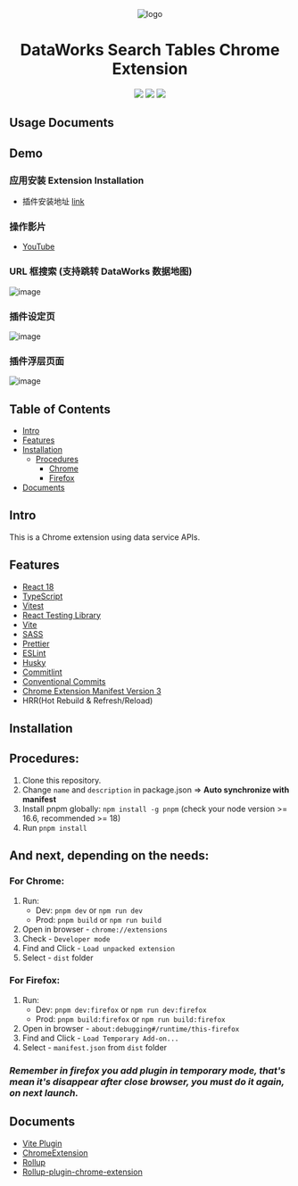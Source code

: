 <div align="center">
<img src="https://img.alicdn.com/imgextra/i3/O1CN01FZeXqK1XjGsLAR6LX_!!6000000002959-2-tps-128-128.png" alt="logo"/>
<h1>DataWorks Search Tables Chrome Extension</h1>

![](https://img.shields.io/badge/React-61DAFB?style=flat-square&logo=react&logoColor=black)
![](https://img.shields.io/badge/Typescript-3178C6?style=flat-square&logo=typescript&logoColor=white)
![](https://badges.aleen42.com/src/vitejs.svg)

</div>

## Usage Documents

## Demo

### 应用安装 Extension Installation 

- 插件安装地址 [link](https://chromewebstore.google.com/detail/dataworks-%E6%90%9C%E8%A1%A8/pchandealfkoepcpkddkijpfiglgjkgi?hl=en)

### 操作影片
- [YouTube](https://www.youtube.com/watch?v=aCjk6-mTys8)

### URL 框搜索 (支持跳转 DataWorks 数据地图)
![image](https://img.alicdn.com/imgextra/i2/O1CN01e2Nrqe1RDlwT2dL7Z_!!6000000002078-0-tps-1474-256.jpg)

### 插件设定页
![image](https://img.alicdn.com/imgextra/i3/O1CN019nzShk1DWBEt2Jxia_!!6000000000223-0-tps-2878-1664.jpg)

### 插件浮层页面
![image](https://img.alicdn.com/imgextra/i3/O1CN01Hxs4sR1gQL2kNnFFb_!!6000000004136-0-tps-800-658.jpg)


## Table of Contents

- [Intro](#intro)
- [Features](#features)
- [Installation](#installation)
    - [Procedures](#procedures)
        - [Chrome](#chrome)
        - [Firefox](#firefox)
- [Documents](#documents)

## Intro <a name="intro"></a>

This is a Chrome extension using data service APIs.

## Features <a name="features"></a>

- [React 18](https://reactjs.org/)
- [TypeScript](https://www.typescriptlang.org/)
- [Vitest](https://vitest.dev/)
- [React Testing Library](https://testing-library.com/docs/react-testing-library/intro/)
- [Vite](https://vitejs.dev/)
- [SASS](https://sass-lang.com/)
- [Prettier](https://prettier.io/)
- [ESLint](https://eslint.org/)
- [Husky](https://typicode.github.io/husky/getting-started.html#automatic-recommended)
- [Commitlint](https://commitlint.js.org/#/guides-local-setup?id=install-commitlint)
- [Conventional Commits](https://www.conventionalcommits.org/en/v1.0.0/#summary)
- [Chrome Extension Manifest Version 3](https://developer.chrome.com/docs/extensions/mv3/intro/)
- HRR(Hot Rebuild & Refresh/Reload)

## Installation <a name="installation"></a>

## Procedures: <a name="procedures"></a>

1. Clone this repository.
2. Change `name` and `description` in package.json => **Auto synchronize with manifest**
3. Install pnpm globally: `npm install -g pnpm` (check your node version >= 16.6, recommended >= 18)
4. Run `pnpm install`

## And next, depending on the needs:

### For Chrome: <a name="chrome"></a>

1. Run:
    - Dev: `pnpm dev` or `npm run dev`
    - Prod: `pnpm build` or `npm run build`
2. Open in browser - `chrome://extensions`
3. Check - `Developer mode`
4. Find and Click - `Load unpacked extension`
5. Select - `dist` folder

### For Firefox: <a name="firefox"></a>

1. Run:
    - Dev: `pnpm dev:firefox` or `npm run dev:firefox`
    - Prod: `pnpm build:firefox` or `npm run build:firefox`
2. Open in browser - `about:debugging#/runtime/this-firefox`
3. Find and Click - `Load Temporary Add-on...`
4. Select - `manifest.json` from `dist` folder

### <i>Remember in firefox you add plugin in temporary mode, that's mean it's disappear after close browser, you must do it again, on next launch.</i>

## Documents <a name="documents"></a>

- [Vite Plugin](https://vitejs.dev/guide/api-plugin.html)
- [ChromeExtension](https://developer.chrome.com/docs/extensions/mv3/)
- [Rollup](https://rollupjs.org/guide/en/)
- [Rollup-plugin-chrome-extension](https://www.extend-chrome.dev/rollup-plugin)

